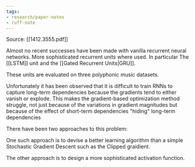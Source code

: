 ```yaml
---
tags:
- research/paper-notes
- ruff-note
---
```

Source: [[1412.3555.pdf]]

Almost no recent successes have been made with vanilla recurrent neural networks. More sophisticated recurrent units where used. In particular The [[LSTM]] unit and the [[Gated Recurrent Units|GRU]]. 

These units are evaluated on three polyphonic music datasets.

Unfortunately it has been observed that it is difficult to train RNNs to capture long-term dependencies because the gradients tend to either vanish or explode. This makes the gradient-based optimization method struggle, not just because of the variations in gradient magnitudes but because of the effect of short-term dependencies "hiding" long-term dependencies 

There have been two approaches to this problem:

One such approach is to devise a better learning algorithm than a simple Stochastic Gradient Descent such as the Clipped graidient.

The other approach is to design a more sophisticated activation function.